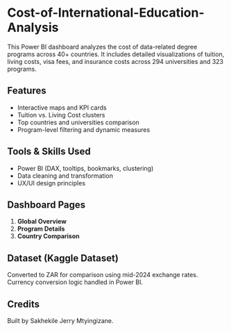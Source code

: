 # Cost-of-International-Education-Analysis


This Power BI dashboard analyzes the cost of data-related degree programs across 40+ countries. It includes detailed visualizations of tuition, living costs, visa fees, and insurance costs across 294 universities and 323 programs.

## Features
- Interactive maps and KPI cards
- Tuition vs. Living Cost clusters
- Top countries and universities comparison
- Program-level filtering and dynamic measures

## Tools & Skills Used
- Power BI (DAX, tooltips, bookmarks, clustering)
- Data cleaning and transformation
- UX/UI design principles

## Dashboard Pages
1. **Global Overview**
2. **Program Details**
3. **Country Comparison**

## Dataset (Kaggle Dataset)
Converted to ZAR for comparison using mid-2024 exchange rates. Currency conversion logic handled in Power BI.

## Credits
Built by Sakhekile Jerry Mtyingizane.  

